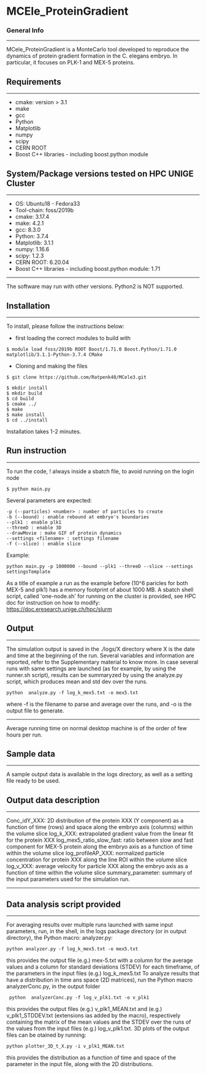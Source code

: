 # MCEle_ProteinGradient


### General Info
***

MCele_ProteinGradient is a MonteCarlo tool developed to reproduce the dynamics of protein gradient formation in the C. elegans embryo.
In particular, it focuses on PLK-1 and MEX-5 proteins.

## Requirements
***

* cmake: version > 3.1
* make
* gcc
* Python
* Matplotlib
* numpy
* scipy
* CERN ROOT
* Boost C++ libraries - including boost.python module

## System/Package versions tested on HPC UNIGE Cluster
***

* OS: Ubuntu18 - Fedora33
* Tool-chain: foss/2019b
* cmake: 3.17.4
* make: 4.2.1 
* gcc: 8.3.0
* Python: 3.7.4
* Matplotlib: 3.1.1
* numpy: 1.16.6
* scipy: 1.2.3
* CERN ROOT: 6.20.04 
* Boost C++ libraries - including boost.python module: 1.71
***
The software may run with other versions. Python2 is NOT supported.


## Installation
***
To install, please follow the instructions below:
- first loading the correct modules to build with
```
$ module load foss/2019b ROOT Boost/1.71.0 Boost.Python/1.71.0 matplotlib/3.1.1-Python-3.7.4 CMake

```
- Cloning and making the files
```
$ git clone https://github.com/Ratpenk40/MCele3.git

$ mkdir install
$ mkdir build
$ cd build
$ cmake ../
$ make
$ make install
$ cd ../install
```
Installation takes 1-2 minutes.

## Run instruction
***
To run the code, ! always inside a sbatch file, to avoid running on the login node
```
$ python main.py 
```
Several parameters are expected:
```
-p (--particles) <number> : number of particles to create
-b (--bound) : enable rebound at embryo's boundaries
--plk1 : enable plk1
--threeD : enable 3D 
--drawMovie : make GIF of protein dynamics
--settings <filename> : settings filename
-f (--slice) : enable slice
```
Example:
```
python main.py -p 1000000 --bound --plk1 --threeD --slice --settings settingsTemplate 
```
As a title of example a run as the example before (10^6 paricles for both MEX-5 and plk1) has a memory footprint of about 1000 MB.
A sbatch shell script, called 'one-node.sh' for running on the cluster is provided, see HPC doc for instruction on how to modify: https://doc.eresearch.unige.ch/hpc/slurm

## Output
***
The simulation output is saved in the ./logs/X directory where X is the date and time at the beginning of the run.
Several variables and information are reported, refer to the Supplementary material to know more.
In case several runs with same settings are launched (as for example, by using the runner.sh script), results can be summaryzed by using the analyze.py script, which produces mean and std dev over the runs.
```
python  analyze.py -f log_k_mex5.txt -o mex5.txt
```
where -f is the filename to parse and average over the runs, and -o is the output file to generate.
***
Average running time on normal desktop machine is of the order of few hours per run.

## Sample data
***
A sample output data is available in the logs directory, as well as a setting file ready to be used.
## Output data description
***
Conc_idY_XXX: 2D distribution of the protein XXX (Y component) as a function of time  (rows) and space along the embryo axis (columns) within the volume slice
log_k_XXX: extrapolated gradient value from the linear fit for the protein XXX
log_mex5_ratio_slow_fast: ratio between slow and fast component for MEX-5 protein along the embryo axis as a function of time within the volume slice
log_profileAP_XXX: normalized particle concentration for protein XXX along the line ROI within the volume slice
log_v_XXX: average velocity for particle XXX along the embryo axis as a function of time within the volume slice
summary_parameter: summary of the input parameters used for the simulation run.
***
## Data analysis script provided
***
For averaging results over multiple runs launched with same input parameters, run, in the shell, in the logs package directory (or in output directory), the Python macro: analyzer.py:
```
python analyzer.py -f log_k_mex5.txt -o mex5.txt
```
this provides the output file (e.g.) mex-5.txt with a column for the average values and a column for standard deviations (STDEV) for each timeframe, of the parameters in the input files (e.g.) log_k_mex5.txt
To analyze results that have a distribution in time ans space (2D matrices), run the Python macro analyzerConc.py, in the output folder
```
 python  analyzerConc.py -f log_v_plk1.txt -o v_plk1
```
this provides the output files (e.g.) v_plk1_MEAN.txt and (e.g.) v_plk1_STDDEV.txt (extensions ias added by the macro), respectively containing the matrix of the mean values and the STDEV over the runs of the values from the input files (e.g.) log_v_plk1.txt.
3D plots of the output files can be otained by running:
```
python plotter_3D_t_X.py -i v_plk1_MEAN.txt
```
this provides the distribution as a function of time and space of the parameter in the input file, along with the 2D distributions.

